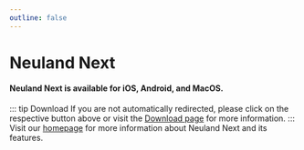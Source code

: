 ```yaml
---
outline: false
---
```


<script setup>
import { onMounted } from 'vue';
import  StoreLinksEn  from '../components/StoreLinksEn.vue';

function redirectBasedOnOS() {
  var userAgent = navigator.userAgent || navigator.vendor || window.opera;

  if (/iPad|iPhone|iPod/.test(userAgent) && !window.MSStream) {
    window.location.href = "https://apps.apple.com/app/neuland-next/id1617096811";
  } else if (/Macintosh|MacIntel|MacPPC|Mac68K/.test(userAgent)) {
    window.location.href = "https://apps.apple.com/app/neuland-next/id1617096811";
  } else if (/android/i.test(userAgent)) {
    window.location.href = "https://play.google.com/store/apps/details?id=app.neuland";
  } else {
    document.getElementById("links").style.display = "block";
  }
}

onMounted(() => {
  redirectBasedOnOS();
});
</script>

<style module>
.links {
  display: flex;
  justify-content: center;
  gap: 7.5px;
  margin-top: 50px;
  margin-bottom: 60px;
}

.links img {
  height: 50px;
  width: auto; 
}

</style>

# Neuland Next

#### Neuland Next is available for iOS, Android, and MacOS.

<StoreLinksEn />

::: tip Download
If you are not automatically redirected, please click on the respective button above or visit the [Download page](/en/app/download) for more information.
:::
\
Visit our [homepage](/en/) for more information about Neuland Next and its features.
